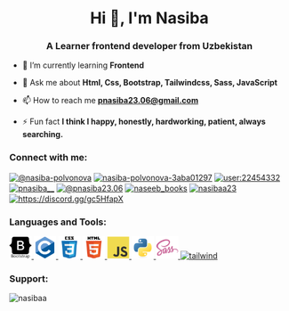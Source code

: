 <h1 align="center">Hi 👋, I'm Nasiba</h1>
<h3 align="center">A Learner frontend developer from Uzbekistan</h3>

- 🌱 I’m currently learning **Frontend**

- 💬 Ask me about **Html, Css, Bootstrap, Tailwindcss, Sass, JavaScript**

- 📫 How to reach me **pnasiba23.06@gmail.com**

- ⚡ Fun fact **I think I happy, honestly, hardworking, patient, always searching.**

<h3 align="left">Connect with me:</h3>
<p align="left">
<a href="https://codepen.io/@nasiba-polvonova" target="blank"><img align="center" src="https://raw.githubusercontent.com/rahuldkjain/github-profile-readme-generator/master/src/images/icons/Social/codepen.svg" alt="@nasiba-polvonova" height="30" width="40" /></a>
<a href="https://linkedin.com/in/nasiba-polvonova-3aba01297" target="blank"><img align="center" src="https://raw.githubusercontent.com/rahuldkjain/github-profile-readme-generator/master/src/images/icons/Social/linked-in-alt.svg" alt="nasiba-polvonova-3aba01297" height="30" width="40" /></a>
<a href="https://stackoverflow.com/users/user:22454332" target="blank"><img align="center" src="https://raw.githubusercontent.com/rahuldkjain/github-profile-readme-generator/master/src/images/icons/Social/stack-overflow.svg" alt="user:22454332" height="30" width="40" /></a>
<a href="https://instagram.com/pnasiba__" target="blank"><img align="center" src="https://raw.githubusercontent.com/rahuldkjain/github-profile-readme-generator/master/src/images/icons/Social/instagram.svg" alt="pnasiba__" height="30" width="40" /></a>
<a href="https://medium.com/@pnasiba23.06" target="blank"><img align="center" src="https://raw.githubusercontent.com/rahuldkjain/github-profile-readme-generator/master/src/images/icons/Social/medium.svg" alt="@pnasiba23.06" height="30" width="40" /></a>
<a href="https://www.youtube.com/c/naseeb_books" target="blank"><img align="center" src="https://raw.githubusercontent.com/rahuldkjain/github-profile-readme-generator/master/src/images/icons/Social/youtube.svg" alt="naseeb_books" height="30" width="40" /></a>
<a href="https://www.leetcode.com/nasibaa23" target="blank"><img align="center" src="https://raw.githubusercontent.com/rahuldkjain/github-profile-readme-generator/master/src/images/icons/Social/leet-code.svg" alt="nasibaa23" height="30" width="40" /></a>
<a href="https://discord.gg/https://discord.gg/gc5HfapX" target="blank"><img align="center" src="https://raw.githubusercontent.com/rahuldkjain/github-profile-readme-generator/master/src/images/icons/Social/discord.svg" alt="https://discord.gg/gc5HfapX" height="30" width="40" /></a>
</p>

<h3 align="left">Languages and Tools:</h3>
<p align="left"> <a href="https://getbootstrap.com" target="_blank" rel="noreferrer"> <img src="https://raw.githubusercontent.com/devicons/devicon/master/icons/bootstrap/bootstrap-plain-wordmark.svg" alt="bootstrap" width="40" height="40"/> </a> <a href="https://www.cprogramming.com/" target="_blank" rel="noreferrer"> <img src="https://raw.githubusercontent.com/devicons/devicon/master/icons/c/c-original.svg" alt="c" width="40" height="40"/> </a> <a href="https://www.w3schools.com/css/" target="_blank" rel="noreferrer"> <img src="https://raw.githubusercontent.com/devicons/devicon/master/icons/css3/css3-original-wordmark.svg" alt="css3" width="40" height="40"/> </a> <a href="https://www.w3.org/html/" target="_blank" rel="noreferrer"> <img src="https://raw.githubusercontent.com/devicons/devicon/master/icons/html5/html5-original-wordmark.svg" alt="html5" width="40" height="40"/> </a> <a href="https://developer.mozilla.org/en-US/docs/Web/JavaScript" target="_blank" rel="noreferrer"> <img src="https://raw.githubusercontent.com/devicons/devicon/master/icons/javascript/javascript-original.svg" alt="javascript" width="40" height="40"/> </a> <a href="https://www.python.org" target="_blank" rel="noreferrer"> <img src="https://raw.githubusercontent.com/devicons/devicon/master/icons/python/python-original.svg" alt="python" width="40" height="40"/> </a> <a href="https://sass-lang.com" target="_blank" rel="noreferrer"> <img src="https://raw.githubusercontent.com/devicons/devicon/master/icons/sass/sass-original.svg" alt="sass" width="40" height="40"/> </a> <a href="https://tailwindcss.com/" target="_blank" rel="noreferrer"> <img src="https://www.vectorlogo.zone/logos/tailwindcss/tailwindcss-icon.svg" alt="tailwind" width="40" height="40"/> </a> </p>

<h3 align="left">Support:</h3>
<p><a href="https://www.buymeacoffee.com/nasibaa"> <img align="left" src="https://cdn.buymeacoffee.com/buttons/v2/default-yellow.png" height="50" width="210" alt="nasibaa" /></a></p><br><br>
